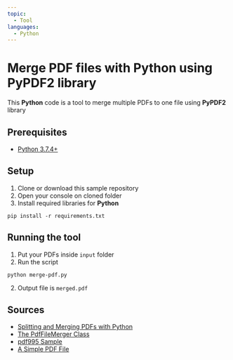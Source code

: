 ```yaml
---
topic: 
  - Tool
languages:
  - Python 
---
```


# Merge PDF files with Python using  PyPDF2 library
This **Python** code is a tool to merge multiple PDFs to one file using **PyPDF2** library 

## Prerequisites
- [Python 3.7.4+](https://www.python.org/)

## Setup
1. Clone or download this sample repository
2. Open your console on cloned folder
3. Install required libraries for **Python**
```
pip install -r requirements.txt
```

## Running the tool
1. Put your PDFs inside ```input``` folder 
2. Run the script
```
python merge-pdf.py
```
2. Output file is ```merged.pdf```

## Sources
* [Splitting and Merging PDFs with Python](http://www.blog.pythonlibrary.org/2018/04/11/splitting-and-merging-pdfs-with-python/)
* [The PdfFileMerger Class](https://pythonhosted.org/PyPDF2/PdfFileMerger.html)
* [pdf995 Sample](http://www.pdf995.com/samples/pdf.pdf)
* [A Simple PDF File](http://www.africau.edu/images/default/sample.pdf)
